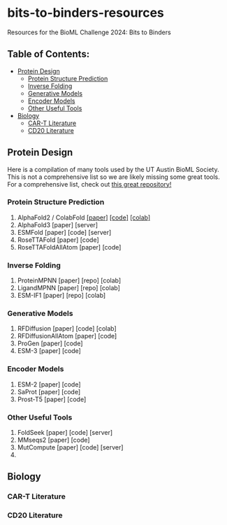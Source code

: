 # bits-to-binders-resources
Resources for the BioML Challenge 2024: Bits to Binders


## Table of Contents:
- [Protein Design](#protein-design)
  - [Protein Structure Prediction](#protein-structure-prediction)
  - [Inverse Folding](#inverse-folding)
  - [Generative Models](#generative-models)
  - [Encoder Models](#encoder-models)
  - [Other Useful Tools](#other-useful-tools)
- [Biology](#biology)
  - [CAR-T Literature](#car-t-literature)
  - [CD20 Literature](#cd20-literature)


## Protein Design
Here is a compilation of many tools used by the UT Austin BioML Society. This is not a comprehensive list so we are likely missing some great tools. For a comprehensive list, check out [this great repository!](https://github.com/Peldom/papers_for_protein_design_using_DL?tab=readme-ov-file)


### Protein Structure Prediction
1. AlphaFold2 / ColabFold [[paper]](https://www.nature.com/articles/s41586-021-03819-2) [[code]](https://github.com/google-deepmind/alphafold) [[colab]](https://colab.research.google.com/github/sokrypton/ColabFold/blob/main/AlphaFold2.ipynb)
2. AlphaFold3 [paper] [server]
3. ESMFold [paper] [code] [server]
4. RoseTTAFold [paper] [code]
5. RoseTTAFoldAllAtom [paper] [code]

### Inverse Folding
1. ProteinMPNN [paper] [repo] [colab]
2. LigandMPNN [paper] [repo] [colab]
3. ESM-IF1 [paper] [repo] [colab]

### Generative Models
1. RFDiffusion [paper] [code] [colab]
2. RFDiffusionAllAtom [paper] [code]
3. ProGen [paper] [code]
4. ESM-3 [paper] [code]

### Encoder Models
1. ESM-2 [paper] [code]
2. SaProt [paper] [code]
3. Prost-T5 [paper] [code]


### Other Useful Tools
1. FoldSeek [paper] [code] [server]
2. MMseqs2 [paper] [code]
3. MutCompute [paper] [code] [server]
4. 

## Biology

### CAR-T Literature

### CD20 Literature
